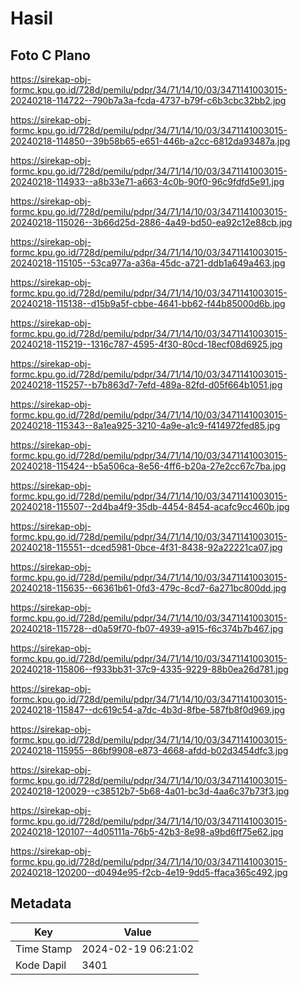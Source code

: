 # Hasil

## Foto C Plano

https://sirekap-obj-formc.kpu.go.id/728d/pemilu/pdpr/34/71/14/10/03/3471141003015-20240218-114722--790b7a3a-fcda-4737-b79f-c6b3cbc32bb2.jpg

https://sirekap-obj-formc.kpu.go.id/728d/pemilu/pdpr/34/71/14/10/03/3471141003015-20240218-114850--39b58b65-e651-446b-a2cc-6812da93487a.jpg

https://sirekap-obj-formc.kpu.go.id/728d/pemilu/pdpr/34/71/14/10/03/3471141003015-20240218-114933--a8b33e71-a663-4c0b-90f0-96c9fdfd5e91.jpg

https://sirekap-obj-formc.kpu.go.id/728d/pemilu/pdpr/34/71/14/10/03/3471141003015-20240218-115026--3b66d25d-2886-4a49-bd50-ea92c12e88cb.jpg

https://sirekap-obj-formc.kpu.go.id/728d/pemilu/pdpr/34/71/14/10/03/3471141003015-20240218-115105--53ca977a-a36a-45dc-a721-ddb1a649a463.jpg

https://sirekap-obj-formc.kpu.go.id/728d/pemilu/pdpr/34/71/14/10/03/3471141003015-20240218-115138--d15b9a5f-cbbe-4641-bb62-f44b85000d6b.jpg

https://sirekap-obj-formc.kpu.go.id/728d/pemilu/pdpr/34/71/14/10/03/3471141003015-20240218-115219--1316c787-4595-4f30-80cd-18ecf08d6925.jpg

https://sirekap-obj-formc.kpu.go.id/728d/pemilu/pdpr/34/71/14/10/03/3471141003015-20240218-115257--b7b863d7-7efd-489a-82fd-d05f664b1051.jpg

https://sirekap-obj-formc.kpu.go.id/728d/pemilu/pdpr/34/71/14/10/03/3471141003015-20240218-115343--8a1ea925-3210-4a9e-a1c9-f414972fed85.jpg

https://sirekap-obj-formc.kpu.go.id/728d/pemilu/pdpr/34/71/14/10/03/3471141003015-20240218-115424--b5a506ca-8e56-4ff6-b20a-27e2cc67c7ba.jpg

https://sirekap-obj-formc.kpu.go.id/728d/pemilu/pdpr/34/71/14/10/03/3471141003015-20240218-115507--2d4ba4f9-35db-4454-8454-acafc9cc460b.jpg

https://sirekap-obj-formc.kpu.go.id/728d/pemilu/pdpr/34/71/14/10/03/3471141003015-20240218-115551--dced5981-0bce-4f31-8438-92a22221ca07.jpg

https://sirekap-obj-formc.kpu.go.id/728d/pemilu/pdpr/34/71/14/10/03/3471141003015-20240218-115635--66361b61-0fd3-479c-8cd7-6a271bc800dd.jpg

https://sirekap-obj-formc.kpu.go.id/728d/pemilu/pdpr/34/71/14/10/03/3471141003015-20240218-115728--d0a59f70-fb07-4939-a915-f6c374b7b467.jpg

https://sirekap-obj-formc.kpu.go.id/728d/pemilu/pdpr/34/71/14/10/03/3471141003015-20240218-115806--f933bb31-37c9-4335-9229-88b0ea26d781.jpg

https://sirekap-obj-formc.kpu.go.id/728d/pemilu/pdpr/34/71/14/10/03/3471141003015-20240218-115847--dc619c54-a7dc-4b3d-8fbe-587fb8f0d969.jpg

https://sirekap-obj-formc.kpu.go.id/728d/pemilu/pdpr/34/71/14/10/03/3471141003015-20240218-115955--86bf9908-e873-4668-afdd-b02d3454dfc3.jpg

https://sirekap-obj-formc.kpu.go.id/728d/pemilu/pdpr/34/71/14/10/03/3471141003015-20240218-120029--c38512b7-5b68-4a01-bc3d-4aa6c37b73f3.jpg

https://sirekap-obj-formc.kpu.go.id/728d/pemilu/pdpr/34/71/14/10/03/3471141003015-20240218-120107--4d05111a-76b5-42b3-8e98-a9bd6ff75e62.jpg

https://sirekap-obj-formc.kpu.go.id/728d/pemilu/pdpr/34/71/14/10/03/3471141003015-20240218-120200--d0494e95-f2cb-4e19-9dd5-ffaca365c492.jpg


## Metadata

| Key        | Value               |
| ---------- | ------------------- |
| Time Stamp | 2024-02-19 06:21:02 |
| Kode Dapil | 3401                |



